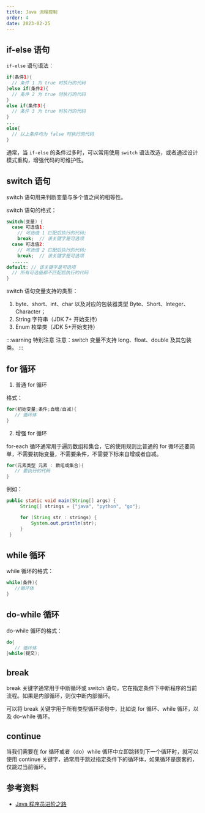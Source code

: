 ```yaml
---
title: Java 流程控制
order: 4
date: 2023-02-25
---
```


## if-else 语句

`if-else` 语句语法：

```java
if(条件1){  
  // 条件 1 为 true 时执行的代码
}else if(条件2){  
  // 条件 2 为 true 时执行的代码
}  
else if(条件3){  
  // 条件 3 为 true 时执行的代码
}  
...  
else{  
  // 以上条件均为 false 时执行的代码
} 
```
 
通常，当 `if-else` 的条件过多时，可以常用使用 `switch` 语法改造，或者通过设计模式重构，增强代码的可维护性。

## switch 语句

switch 语句用来判断变量与多个值之间的相等性。

switch 语句的格式：

```java
switch(变量) {    
  case 可选值1:    
    // 可选值 1 匹配后执行的代码;    
    break;  // 该关键字是可选项
  case 可选值2:    
    // 可选值 2 匹配后执行的代码;    
    break;  // 该关键字是可选项
  ......    
default: // 该关键字是可选项     
  // 所有可选值都不匹配后执行的代码 
}    
```

switch 语句变量支持的类型：
1. byte、short、int、char 以及对应的包装器类型 Byte、Short、Integer、Character；
2. String 字符串（JDK 7+ 开始支持）
3. Enum 枚举类（JDK 5+开始支持）
   
:::warning 特别注意
注意：switch 变量不支持 long、float、double 及其包装类。
:::

## for 循环

1. 普通 for 循环

格式：

```java
for(初始变量;条件;自增/自减){  
   // 循环体
}  
```

2. 增强 for 循环

for-each 循环通常用于遍历数组和集合，它的使用规则比普通的 for 循环还要简单，不需要初始变量，不需要条件，不需要下标来自增或者自减。

```java
for(元素类型 元素 : 数组或集合){  
   // 要执行的代码
}  
```

例如：

```java
public static void main(String[] args) {
     String[] strings = {"java", "python", "go"};

     for (String str : strings) {
         System.out.println(str);
     }
 }
```

## while 循环

while 循环的格式：

```java
while(条件){  
   //循环体  
}  
```

## do-while 循环

do-while 循环的格式：

```java
do{  
   // 循环体
}while(提交);  
```

## break

break 关键字通常用于中断循环或 switch 语句，它在指定条件下中断程序的当前流程。如果是内部循环，则仅中断内部循环。

可以将 break 关键字用于所有类型循环语句中，比如说 for 循环、while 循环，以及 do-while 循环。

## continue

当我们需要在 for 循环或者（do）while 循环中立即跳转到下一个循环时，就可以使用 continue 关键字，通常用于跳过指定条件下的循环体，如果循环是嵌套的，仅跳过当前循环。

## 参考资料

- [Java 程序员进阶之路](https://tobebetterjavaer.com/basic-grammar/flow-control.html)